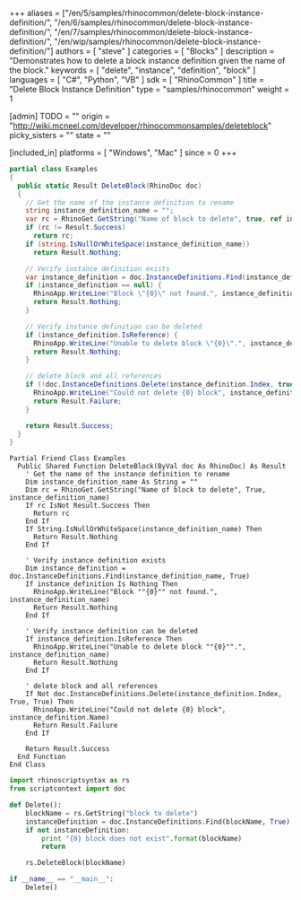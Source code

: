 +++
aliases = ["/en/5/samples/rhinocommon/delete-block-instance-definition/", "/en/6/samples/rhinocommon/delete-block-instance-definition/", "/en/7/samples/rhinocommon/delete-block-instance-definition/", "/en/wip/samples/rhinocommon/delete-block-instance-definition/"]
authors = [ "steve" ]
categories = [ "Blocks" ]
description = "Demonstrates how to delete a block instance definition given the name of the block."
keywords = [ "delete", "instance", "definition", "block" ]
languages = [ "C#", "Python", "VB" ]
sdk = [ "RhinoCommon" ]
title = "Delete Block Instance Definition"
type = "samples/rhinocommon"
weight = 1

[admin]
TODO = ""
origin = "http://wiki.mcneel.com/developer/rhinocommonsamples/deleteblock"
picky_sisters = ""
state = ""

[included_in]
platforms = [ "Windows", "Mac" ]
since = 0
+++

<div class="codetab-content" id="cs">

```cs
partial class Examples
{
  public static Result DeleteBlock(RhinoDoc doc)
  {
    // Get the name of the instance definition to rename
    string instance_definition_name = "";
    var rc = RhinoGet.GetString("Name of block to delete", true, ref instance_definition_name);
    if (rc != Result.Success)
      return rc;
    if (string.IsNullOrWhiteSpace(instance_definition_name))
      return Result.Nothing;

    // Verify instance definition exists
    var instance_definition = doc.InstanceDefinitions.Find(instance_definition_name, true);
    if (instance_definition == null) {
      RhinoApp.WriteLine("Block \"{0}\" not found.", instance_definition_name);
      return Result.Nothing;
    }

    // Verify instance definition can be deleted
    if (instance_definition.IsReference) {
      RhinoApp.WriteLine("Unable to delete block \"{0}\".", instance_definition_name);
      return Result.Nothing;
    }

    // delete block and all references
    if (!doc.InstanceDefinitions.Delete(instance_definition.Index, true, true)) {
      RhinoApp.WriteLine("Could not delete {0} block", instance_definition.Name);
      return Result.Failure;
    }

    return Result.Success;
  }
}
```

</div>


<div class="codetab-content" id="vb">

```vbnet
Partial Friend Class Examples
  Public Shared Function DeleteBlock(ByVal doc As RhinoDoc) As Result
	' Get the name of the instance definition to rename
	Dim instance_definition_name As String = ""
	Dim rc = RhinoGet.GetString("Name of block to delete", True, instance_definition_name)
	If rc IsNot Result.Success Then
	  Return rc
	End If
	If String.IsNullOrWhiteSpace(instance_definition_name) Then
	  Return Result.Nothing
	End If

	' Verify instance definition exists
	Dim instance_definition = doc.InstanceDefinitions.Find(instance_definition_name, True)
	If instance_definition Is Nothing Then
	  RhinoApp.WriteLine("Block ""{0}"" not found.", instance_definition_name)
	  Return Result.Nothing
	End If

	' Verify instance definition can be deleted
	If instance_definition.IsReference Then
	  RhinoApp.WriteLine("Unable to delete block ""{0}"".", instance_definition_name)
	  Return Result.Nothing
	End If

	' delete block and all references
	If Not doc.InstanceDefinitions.Delete(instance_definition.Index, True, True) Then
	  RhinoApp.WriteLine("Could not delete {0} block", instance_definition.Name)
	  Return Result.Failure
	End If

	Return Result.Success
  End Function
End Class
```

</div>


<div class="codetab-content" id="py">

```python
import rhinoscriptsyntax as rs
from scriptcontext import doc

def Delete():
    blockName = rs.GetString("block to delete")
    instanceDefinition = doc.InstanceDefinitions.Find(blockName, True)
    if not instanceDefinition:
        print "{0} block does not exist".format(blockName)
        return

    rs.DeleteBlock(blockName)

if __name__ == "__main__":
    Delete()
```

</div>
